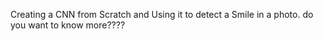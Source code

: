 Creating a CNN from Scratch and Using it to detect a Smile in a photo.
do you want to know more????
